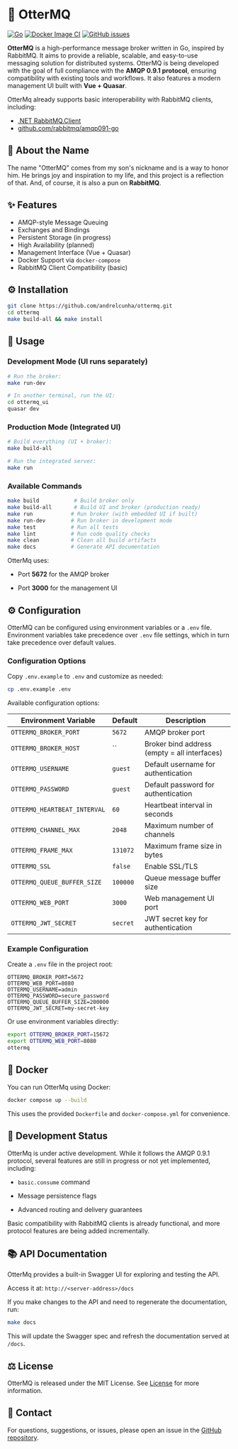 # 🦦 OtterMQ

[![Go](https://github.com/andrelcunha/OtterMq/actions/workflows/go.yml/badge.svg)](https://github.com/andrelcunha/OtterMq/actions/workflows/go.yml)
[![Docker Image CI](https://github.com/andrelcunha/ottermq/actions/workflows/docker-image.yml/badge.svg)](https://github.com/andrelcunha/ottermq/actions/workflows/docker-image.yml)
[![GitHub issues](https://img.shields.io/github/issues/andrelcunha/ottermq.svg)](https://github.com/andrelcunha/ottermq/issues)


**OtterMQ** is a high-performance message broker written in Go, inspired by RabbitMQ. It aims to provide a reliable, scalable, and easy-to-use messaging solution for distributed systems. OtterMQ is being developed with the goal of full compliance with the **AMQP 0.9.1 protocol**, ensuring compatibility with existing tools and workflows. It also features a modern management UI built with **Vue + Quasar**.

OtterMq already supports basic interoperability with RabbitMQ clients, including:
- [.NET RabbitMQ.Client](https://github.com/rabbitmq/rabbitmq-dotnet-client)
- [github.com/rabbitmq/amqp091-go](https://github.com/rabbitmq/amqp091-go)



## 🐾 About the Name
The name "OtterMQ" comes from my son's nickname and is a way to honor him. He brings joy and inspiration to my life, and this project is a reflection of that. And, of course, it is also a pun on **RabbitMQ**.

## ✨ Features
- AMQP-style Message Queuing
- Exchanges and Bindings
- Persistent Storage (in progress)
- High Availability (planned)
- Management Interface (Vue + Quasar)
- Docker Support via `docker-compose`
- RabbitMQ Client Compatibility (basic)

## ⚙️ Installation
```sh
git clone https://github.com/andrelcunha/ottermq.git
cd ottermq
make build-all && make install
```

## 🚀 Usage
### Development Mode (UI runs separately)
```sh
# Run the broker:
make run-dev

# In another terminal, run the UI:
cd ottermq_ui
quasar dev
```

### Production Mode (Integrated UI)
```sh
# Build everything (UI + broker):
make build-all

# Run the integrated server:
make run
```

### Available Commands
```sh
make build           # Build broker only
make build-all       # Build UI and broker (production ready)
make run            # Run broker (with embedded UI if built)
make run-dev        # Run broker in development mode
make test           # Run all tests
make lint           # Run code quality checks
make clean          # Clean all build artifacts
make docs           # Generate API documentation
```
OtterMq uses:

- Port **5672** for the AMQP broker

- Port **3000** for the management UI

## ⚙️ Configuration
OtterMQ can be configured using environment variables or a `.env` file. Environment variables take precedence over `.env` file settings, which in turn take precedence over default values.

### Configuration Options
Copy `.env.example` to `.env` and customize as needed:

```sh
cp .env.example .env
```

Available configuration options:

| Environment Variable | Default | Description |
|---------------------|---------|-------------|
| `OTTERMQ_BROKER_PORT` | `5672` | AMQP broker port |
| `OTTERMQ_BROKER_HOST` | `` | Broker bind address (empty = all interfaces) |
| `OTTERMQ_USERNAME` | `guest` | Default username for authentication |
| `OTTERMQ_PASSWORD` | `guest` | Default password for authentication |
| `OTTERMQ_HEARTBEAT_INTERVAL` | `60` | Heartbeat interval in seconds |
| `OTTERMQ_CHANNEL_MAX` | `2048` | Maximum number of channels |
| `OTTERMQ_FRAME_MAX` | `131072` | Maximum frame size in bytes |
| `OTTERMQ_SSL` | `false` | Enable SSL/TLS |
| `OTTERMQ_QUEUE_BUFFER_SIZE` | `100000` | Queue message buffer size |
| `OTTERMQ_WEB_PORT` | `3000` | Web management UI port |
| `OTTERMQ_JWT_SECRET` | `secret` | JWT secret key for authentication |

### Example Configuration
Create a `.env` file in the project root:

```env
OTTERMQ_BROKER_PORT=5672
OTTERMQ_WEB_PORT=8080
OTTERMQ_USERNAME=admin
OTTERMQ_PASSWORD=secure_password
OTTERMQ_QUEUE_BUFFER_SIZE=200000
OTTERMQ_JWT_SECRET=my-secret-key
```

Or use environment variables directly:
```sh
export OTTERMQ_BROKER_PORT=15672
export OTTERMQ_WEB_PORT=8080
ottermq
```

## 🐳 Docker
You can run OtterMq using Docker:
```sh
docker compose up --build
```
This uses the provided `Dockerfile` and `docker-compose.yml` for convenience.

## 🚧 Development Status
OtterMq is under active development. While it follows the AMQP 0.9.1 protocol, several features are still in progress or not yet implemented, including:

- `basic.consume` command

- Message persistence flags

- Advanced routing and delivery guarantees

Basic compatibility with RabbitMQ clients is already functional, and more protocol features are being added incrementally.

## 📚 API Documentation
OtterMq provides a built-in Swagger UI for exploring and testing the API.

Access it at: `http://<server-address>/docs`

If you make changes to the API and need to regenerate the documentation, run:
```sh
make docs
```
This will update the Swagger spec and refresh the documentation served at `/docs`.

## ⚖️ License
OtterMQ is released under the MIT License. See [License](https://github.com/andrelcunha/ottermq/blob/master/LICENSE) for more information.

## 💬 Contact
For questions, suggestions, or issues, please open an issue in the [GitHub repository](https://github.com/andrelcunha/ottermq.git).
